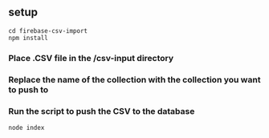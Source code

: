 ## setup

```
cd firebase-csv-import
npm install
```

### Place .CSV file in the /csv-input directory

### Replace the name of the collection with the collection you want to push to

### Run the script to push the CSV to the database

```
node index
```
